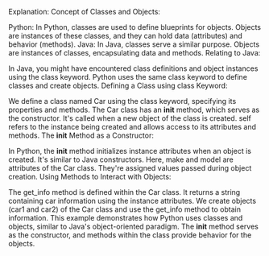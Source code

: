 Explanation:
Concept of Classes and Objects:

Python: In Python, classes are used to define blueprints for objects. Objects are instances of these classes, and they can hold data (attributes) and behavior (methods).
Java: In Java, classes serve a similar purpose. Objects are instances of classes, encapsulating data and methods.
Relating to Java:

In Java, you might have encountered class definitions and object instances using the class keyword. Python uses the same class keyword to define classes and create objects.
Defining a Class using class Keyword:

We define a class named Car using the class keyword, specifying its properties and methods.
The Car class has an **init** method, which serves as the constructor. It's called when a new object of the class is created.
self refers to the instance being created and allows access to its attributes and methods.
The **init** Method as a Constructor:

In Python, the **init** method initializes instance attributes when an object is created. It's similar to Java constructors.
Here, make and model are attributes of the Car class. They're assigned values passed during object creation.
Using Methods to Interact with Objects:

The get_info method is defined within the Car class. It returns a string containing car information using the instance attributes.
We create objects (car1 and car2) of the Car class and use the get_info method to obtain information.
This example demonstrates how Python uses classes and objects, similar to Java's object-oriented paradigm. The **init** method serves as the constructor, and methods within the class provide behavior for the objects.
